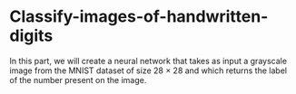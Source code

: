 # Classify-images-of-handwritten-digits
In this part, we will create a neural network that takes as input a grayscale image from the MNIST dataset of size 28 × 28 and which returns the label of the number present on the image.
